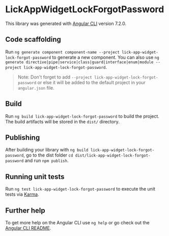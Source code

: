 # LickAppWidgetLockForgotPassword

This library was generated with [Angular CLI](https://github.com/angular/angular-cli) version 7.2.0.

## Code scaffolding

Run `ng generate component component-name --project lick-app-widget-lock-forgot-password` to generate a new component. You can also use `ng generate directive|pipe|service|class|guard|interface|enum|module --project lick-app-widget-lock-forgot-password`.
> Note: Don't forget to add `--project lick-app-widget-lock-forgot-password` or else it will be added to the default project in your `angular.json` file. 

## Build

Run `ng build lick-app-widget-lock-forgot-password` to build the project. The build artifacts will be stored in the `dist/` directory.

## Publishing

After building your library with `ng build lick-app-widget-lock-forgot-password`, go to the dist folder `cd dist/lick-app-widget-lock-forgot-password` and run `npm publish`.

## Running unit tests

Run `ng test lick-app-widget-lock-forgot-password` to execute the unit tests via [Karma](https://karma-runner.github.io).

## Further help

To get more help on the Angular CLI use `ng help` or go check out the [Angular CLI README](https://github.com/angular/angular-cli/blob/master/README.md).
